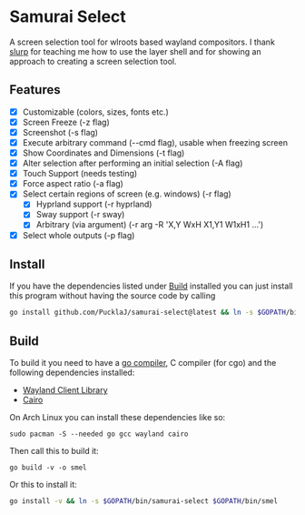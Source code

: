 # Samurai Select

A screen selection tool for wlroots based wayland compositors. I thank [slurp](https://github.com/emersion/slurp) for teaching me how to use the layer shell and for showing an approach to creating a screen selection tool.

## Features

+ [x] Customizable (colors, sizes, fonts etc.)
+ [x] Screen Freeze (-z flag)
+ [x] Screenshot (-s flag)
+ [x] Execute arbitrary command (--cmd flag), usable when freezing screen
+ [x] Show Coordinates and Dimensions (-t flag)
+ [x] Alter selection after performing an initial selection (-A flag)
+ [x] Touch Support (needs testing)
+ [x] Force aspect ratio (-a flag)
+ [x] Select certain regions of screen (e.g. windows) (-r flag)
  + [x] Hyprland support (-r hyprland)
  + [x] Sway support (-r sway)
  + [x] Arbitrary (via argument) (-r arg -R 'X,Y WxH X1,Y1 W1xH1 ...')
+ [x] Select whole outputs (-p flag)

## Install

If you have the dependencies listed under [Build](#Build) installed you can just install this program without having the source code by calling

```bash
go install github.com/PucklaJ/samurai-select@latest && ln -s $GOPATH/bin/samurai-select $GOPATH/bin/smel
```

## Build

To build it you need to have a [go compiler](https://go.dev/), C compiler (for cgo) and the following dependencies installed:

+ [Wayland Client Library](https://gitlab.freedesktop.org/wayland/wayland)
+ [Cairo](https://www.cairographics.org/)

On Arch Linux you can install these dependencies like so:
```
sudo pacman -S --needed go gcc wayland cairo
```

Then call this to build it:
```
go build -v -o smel
```

Or this to install it:
```bash
go install -v && ln -s $GOPATH/bin/samurai-select $GOPATH/bin/smel
```
